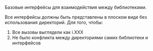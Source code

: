 Базовые интерфейсы для взаимодействия между библиотеками.

Все интерфейсы должны быть представлены в плоском виде без использования директорий. Для того, чтобы:
1. Все вызовы выглядели как i.XXX 
2. Не было конфликта между директориями самих библиотеки и интерфейсов